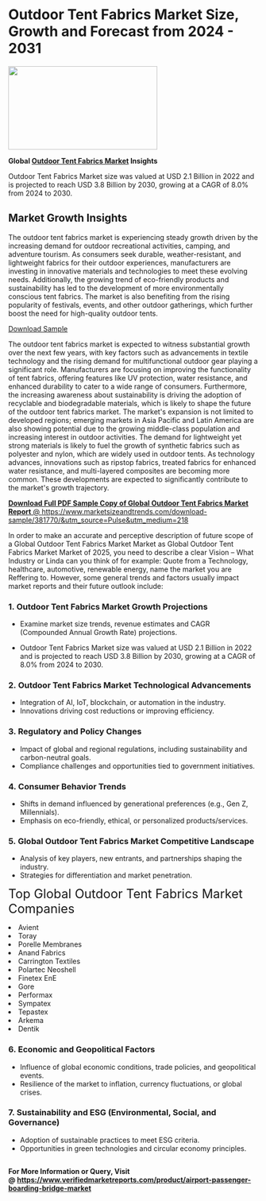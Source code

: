 <H1>Outdoor Tent Fabrics Market Size, Growth and Forecast from 2024 - 2031</H1><img class="aligncenter size-medium wp-image-584254" src="https://thirdeyenews.in/wp-content/uploads/2024/09/Global-Market-Research-300x168.jpeg" alt="" width="300" height="168" /><p><strong>Global&nbsp;<a href="https://www.marketsizeandtrends.com/download-sample/381770/&amp;utm_source=Pulse&amp;utm_medium=218">Outdoor Tent Fabrics Market</a> Insights</strong></p><p>Outdoor Tent Fabrics Market size was valued at USD 2.1 Billion in 2022 and is projected to reach USD 3.8 Billion by 2030, growing at a CAGR of 8.0% from 2024 to 2030.</p><p><h2>Market Growth Insights</h2> <p>The outdoor tent fabrics market is experiencing steady growth driven by the increasing demand for outdoor recreational activities, camping, and adventure tourism. As consumers seek durable, weather-resistant, and lightweight fabrics for their outdoor experiences, manufacturers are investing in innovative materials and technologies to meet these evolving needs. Additionally, the growing trend of eco-friendly products and sustainability has led to the development of more environmentally conscious tent fabrics. The market is also benefiting from the rising popularity of festivals, events, and other outdoor gatherings, which further boost the need for high-quality outdoor tents.</p> <p><a href="sample-download-link">Download Sample</a></p> <p>The outdoor tent fabrics market is expected to witness substantial growth over the next few years, with key factors such as advancements in textile technology and the rising demand for multifunctional outdoor gear playing a significant role. Manufacturers are focusing on improving the functionality of tent fabrics, offering features like UV protection, water resistance, and enhanced durability to cater to a wide range of consumers. Furthermore, the increasing awareness about sustainability is driving the adoption of recyclable and biodegradable materials, which is likely to shape the future of the outdoor tent fabrics market. The market's expansion is not limited to developed regions; emerging markets in Asia Pacific and Latin America are also showing potential due to the growing middle-class population and increasing interest in outdoor activities. The demand for lightweight yet strong materials is likely to fuel the growth of synthetic fabrics such as polyester and nylon, which are widely used in outdoor tents. As technology advances, innovations such as ripstop fabrics, treated fabrics for enhanced water resistance, and multi-layered composites are becoming more common. These developments are expected to significantly contribute to the market's growth trajectory. <p><a href="more-insights-link"></p><p><span class=""><strong>Download Full PDF Sample Copy of Global Outdoor Tent Fabrics Market Report</strong> @ <a href="https://www.marketsizeandtrends.com/download-sample/381770/&amp;utm_source=Pulse&amp;utm_medium=218" target="_blank">https://www.marketsizeandtrends.com/download-sample/381770/&amp;utm_source=Pulse&amp;utm_medium=218</a></span></p><p>In order to make an accurate and perceptive description of future scope of a Global&nbsp;Outdoor Tent Fabrics Market Market as Global&nbsp;Outdoor Tent Fabrics Market Market of 2025, you need to describe a clear Vision &ndash; What Industry or Linda can you think of for example: Quote from a Technology, healthcare, automotive, renewable energy, name the market you are Reffering to. However, some general trends and factors usually impact market reports and their future outlook include:</p><h3>1.&nbsp;<strong>Outdoor Tent Fabrics Market Growth Projections</strong></h3><ul><li>Examine market size trends, revenue estimates and CAGR (Compounded Annual Growth Rate) projections.</li><li><p>Outdoor Tent Fabrics Market size was valued at USD 2.1 Billion in 2022 and is projected to reach USD 3.8 Billion by 2030, growing at a CAGR of 8.0% from 2024 to 2030.</p></li></ul><h3>2.&nbsp;<strong>Outdoor Tent Fabrics Market Technological Advancements</strong></h3><ul><li>Integration of AI, IoT, blockchain, or automation in the industry.</li><li>Innovations driving cost reductions or improving efficiency.</li></ul><h3>3.&nbsp;<strong>Regulatory and Policy Changes</strong></h3><ul><li>Impact of global and regional regulations, including sustainability and carbon-neutral goals.</li><li>Compliance challenges and opportunities tied to government initiatives.</li></ul><h3>4.&nbsp;<strong>Consumer Behavior Trends</strong></h3><ul><li>Shifts in demand influenced by generational preferences (e.g., Gen Z, Millennials).</li><li>Emphasis on eco-friendly, ethical, or personalized products/services.</li></ul><h3>5.&nbsp;<strong>Global Outdoor Tent Fabrics Market Competitive Landscape</strong></h3><ul><li>Analysis of key players, new entrants, and partnerships shaping the industry.</li><li>Strategies for differentiation and market penetration.</li></ul><p data-pm-slice="1 1 []"><span style="color: inherit; font-family: inherit; font-size: 25px;">Top Global Outdoor Tent Fabrics Market Companies</span></p><div class="" data-test-id=""><p><li>Avient</li><li> Toray</li><li> Porelle Membranes</li><li> Anand Fabrics</li><li> Carrington Textiles</li><li> Polartec Neoshell</li><li> Finetex EnE</li><li> Gore</li><li> Performax</li><li> Sympatex</li><li> Tepastex</li><li> Arkema</li><li> Dentik</li></p></div><h3>6.&nbsp;<strong>Economic and Geopolitical Factors</strong></h3><ul><li>Influence of global economic conditions, trade policies, and geopolitical events.</li><li>Resilience of the market to inflation, currency fluctuations, or global crises.</li></ul><h3>7.&nbsp;<strong>Sustainability and ESG (Environmental, Social, and Governance)</strong></h3><ul><li>Adoption of sustainable practices to meet ESG criteria.</li><li>Opportunities in green technologies and circular economy principles.</li></ul><h2><strong style="font-size: 14px;">For More Information or Query, Visit @&nbsp;</strong><a style="background-color: #ffffff; font-size: 14px;" href="https://www.marketsizeandtrends.com/report/outdoor-tent-fabrics-market/" target="_blank">https://www.verifiedmarketreports.com/product/airport-passenger-boarding-bridge-market</a></h2>
